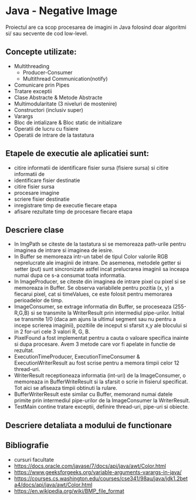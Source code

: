 # Java - Negative Image

 Proiectul are ca scop procesarea de imagini in Java folosind doar algoritmi si/ sau secvente de cod low-level. 

## Concepte utilizate:
- Multithreading
	 - Producer-Consumer
	 - Multithread Communication(notify)
- Comunicare prin Pipes
- Tratare exceptii
- Clase Abstracte & Metode Abstracte
- Multimodularitate (3 niveluri de mostenire)
- Constructori (inclusiv super)
- Varargs
- Bloc de intializare & Bloc static de initializare
- Operatii de lucru cu fisiere
- Operatii de intrare de la tastatura

## Etapele de executie ale aplicatiei sunt:
- citire informatii de identificare fisier sursa (fisiere sursa) si citire informatii de
- identificare fisier destinatie
- citire fisier sursa
- procesare imagine
- scriere fisier destinatie
- inregistrare timp de executie fiecare etapa
- afisare rezultate timp de procesare fiecare etapa

##  Descriere clase
- In ImgPath se citeste de la tastatura si se memoreaza path-urile pentru imaginea de intrare si imaginea de iesire.
- In Buffer se memoreaza intr-un tabel de tipul Color valorile RGB neprelucrate ale imaginii de intrare. De asemenea, metodele getter si setter
  (put) sunt sincronizate astfel incat prelucrarea imaginii sa inceapa numai dupa ce s-a consumat toata informatia.
- In ImageProducer, se citeste din imaginea de intrare pixel cu pixel si se memoreaza in Buffer. Se observa variabilele pentru pozitia (x, y) a fiecarui
  pixel, cat si timeValues, ce este folosit pentru memorarea perioadelor de timp.
- ImageConsumer, se extrage informatia din Buffer, se proceseaza (255-R,G,B) si se transmite la WriterResult prin intermediul pipe-urilor. Initial se 
  transmite 1/0 (daca am ajuns la ultimul segment sau nu pentru a incepe scrierea imaginii), pozitiile de inceput si sfarsit x,y ale blocului si in 2
  for-uri cele 3 valori R, G, B.
- PixelFound a fost implementat pentru a cauta o valoare specifica inainte si dupa procesare. Avem 3 metode care vor fi apelate in functie de rezultat.
- ExecutionTimeProducer, ExecutionTimeConsumer & ExecutionWriterResult au fost scrise pentru a memora timpii celor 12 thread-uri.
- WriterResult receptioneaza informatia (int-uri) de la ImageConsumer, o memoreaza in BufferWriteResult si la sfarsit o scrie in fisierul specificat. Tot
  aici se afiseaza timpii obtinuti la rulare.
- BufferWriterResult este similar cu Buffer, memorand numai datele primite prin intermediul pipe-urilor de la ImageConsumer la WriterResult.
- TestMain contine tratare exceptii, definire thread-uri, pipe-uri si obiecte.

## Descriere detaliata a modului de functionare


##  Bibliografie
- cursuri facultate
- https://docs.oracle.com/javase/7/docs/api/java/awt/Color.html
- https://www.geeksforgeeks.org/variable-arguments-varargs-in-java/
- https://courses.cs.washington.edu/courses/cse341/98au/java/jdk1.2beta4/docs/api/java/awt/Color.html
- https://en.wikipedia.org/wiki/BMP_file_format
